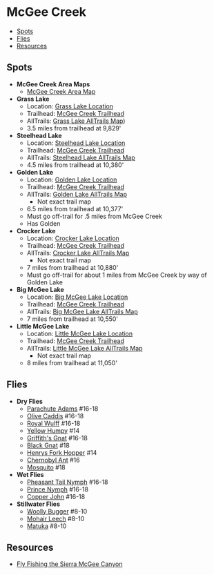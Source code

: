 # McGee Creek

- [Spots](#spots)
- [Flies](#flies)
- [Resources](#resources)

## Spots

- **McGee Creek Area Maps**
  - [McGee Creek Area Map](/img/mcgee-creek.gif)
- **Grass Lake**
  - Location: [Grass Lake Location](https://maps.app.goo.gl/swLosR4s3a8SDqvc7)
  - Trailhead: [McGee Creek Trailhead](https://maps.app.goo.gl/mmnBdfnA66j82hDA9)
  - AllTrails: [Grass Lake AllTrails Map](https://www.alltrails.com/explore/trail/us/california/steelhead-lake-via-mcgee-pass-trail))
  - 3.5 miles from trailhead at 9,829'
- **Steelhead Lake**
  - Location: [Steelhead Lake Location](https://maps.app.goo.gl/PXWqBrjcAb8ogEt18)
  - Trailhead: [McGee Creek Trailhead](https://maps.app.goo.gl/mmnBdfnA66j82hDA9)
  - AllTrails: [Steelhead Lake AllTrails Map](https://www.alltrails.com/explore/trail/us/california/steelhead-lake-via-mcgee-pass-trail)
  - 4.5 miles from trailhead at 10,380'
- **Golden Lake**
  - Location: [Golden Lake Location](https://maps.app.goo.gl/nRq6ji4HqaoWbgnF9)
  - Trailhead: [McGee Creek Trailhead](https://maps.app.goo.gl/mmnBdfnA66j82hDA9)
  - AllTrails: [Golden Lake AllTrails Map](https://www.alltrails.com/explore/trail/us/california/big-mcgee-lake)
    - Not exact trail map
  - 6.5 miles from trailhead at 10,377'
  - Must go off-trail for .5 miles from McGee Creek
  - Has Golden
- **Crocker Lake**
  - Location: [Crocker Lake Location](https://maps.app.goo.gl/NGMuK9QrLyTzHi9a9)
  - Trailhead: [McGee Creek Trailhead](https://maps.app.goo.gl/mmnBdfnA66j82hDA9)
  - AllTrails: [Crocker Lake AllTrails Map](https://www.alltrails.com/explore/trail/us/california/big-mcgee-lake)
    - Not exact trail map
  - 7 miles from trailhead at 10,880'
  - Must go off-trail for about 1 miles from McGee Creek by way of Golden Lake
- **Big McGee Lake**
  - Location: [Big McGee Lake Location](https://maps.app.goo.gl/DEGFrCi1MPtmQC7y6)
  - Trailhead: [McGee Creek Trailhead](https://maps.app.goo.gl/mmnBdfnA66j82hDA9)
  - AllTrails: [Big McGee Lake AllTrails Map](https://www.alltrails.com/explore/trail/us/california/big-mcgee-lake)
  - 7 miles from trailhead at 10,550'
- **Little McGee Lake**
  - Location: [Little McGee Lake Location](https://maps.app.goo.gl/owGpgcTkEropNKdX8)
  - Trailhead: [McGee Creek Trailhead](https://maps.app.goo.gl/mmnBdfnA66j82hDA9)
  - AllTrails: [Little McGee Lake AllTrails Map](https://www.alltrails.com/explore/trail/us/california/big-mcgee-lake)
    - Not exact trail map
  - 8 miles from trailhead at 11,050'

## Flies

- **Dry Flies**
  - [Parachute Adams](/img/parachute-adams.jpg) #16-18
  - [Olive Caddis](/img/olive-caddis.jpg) #16-18
  - [Royal Wulff](/img/royal-wulff.jpg) #16-18
  - [Yellow Humpy](/img/yellow-humpy.jpg) #14
  - [Griffith's Gnat](/img/griffiths-gnat.jpg) #16-18
  - [Black Gnat](/img/black-gnat.jpg) #18
  - [Henrys Fork Hopper](/img/henrys-fork-hopper.jpg) #14
  - [Chernobyl Ant](/img/chernobyl-ant.jpg) #16
  - [Mosquito](/img/mosquito.jpg) #18
- **Wet Flies**
  - [Pheasant Tail Nymph](/img/pheasant-tail-nymph.jpg) #16-18
  - [Prince Nymph](/img/prince-nymph-beadhead.jpg) #16-18
  - [Copper John](/img/black-copper-john.jpg) #16-18
- **Stillwater Flies**
  - [Woolly Bugger](/img/woolly-bugger.jpg) #8-10
  - [Mohair Leech](/img/mohair-leech.jpg) #8-10
  - [Matuka](/img/matuka.jpg) #8-10

## Resources

- [Fly Fishing the Sierra McGee Canyon](https://flyfishingthesierra.com/mcgeecyn.htm)
